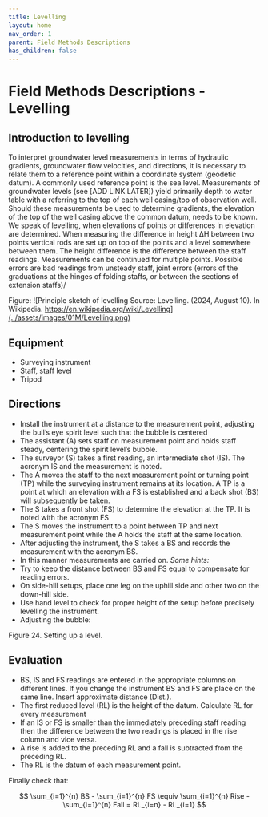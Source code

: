 ```yaml
---
title: Levelling
layout: home
nav_order: 1
parent: Field Methods Descriptions
has_children: false
---
```


<script
  src="https://cdn.mathjax.org/mathjax/latest/MathJax.js?config=TeX-AMS-MML_HTMLorMML"
  type="text/javascript">
</script>

# Field Methods Descriptions - **Levelling**

## Introduction to levelling
To interpret groundwater level measurements in terms of hydraulic gradients, groundwater flow velocities, and directions, it is necessary to relate them to a reference point within a coordinate system (geodetic datum). A commonly used reference point is the sea level. Measurements of groundwater levels (see [ADD LINK LATER]) yield primarily depth to water table with a referring to the top of each well casing/top of observation well. Should these measurements be used to determine gradients, the elevation of the top of the well casing above the common datum, needs to be known.
We speak of levelling, when elevations of points or differences in elevation are determined. When measuring the difference in height ΔH between two points vertical rods are set up on top of the points and a level somewhere between them. The height difference is the difference between the staff readings. Measurements can be continued for multiple points. Possible errors are bad readings from unsteady staff, joint errors (errors of the graduations at the hinges of folding staffs, or between the sections of extension staffs)/
 
Figure: ![Principle sketch of levelling Source: Levelling. (2024, August 10). In Wikipedia. https://en.wikipedia.org/wiki/Levelling](../assets/images/01M/Levelling.png)

## Equipment
* Surveying instrument
* Staff, staff level
* Tripod
## Directions
* Install the instrument at a distance to the measurement point, adjusting the bull’s eye spirit level such that the bubble is centered
* The assistant (A) sets staff on measurement point and holds staff steady, centering the spirit level’s bubble.
* The surveyor (S) takes a first reading, an intermediate shot (IS). The acronym IS and the measurement is noted.
* The A moves the staff to the next measurement point or turning point (TP) while the surveying instrument remains at its location. A TP is a point at which an elevation with a FS is established and a back shot (BS) will subsequently be taken.
* The S takes a front shot (FS) to determine the elevation at the TP. It is noted with the acronym FS
* The S moves the instrument to a point between TP and next measurement point while the A holds the staff at the same location.
* After adjusting the instrument, the S takes a BS and records the measurement with the acronym BS.
* In this manner measurements are carried on.
_Some hints:_
* Try to keep the distance between BS and FS equal to compensate for reading errors.
* On side-hill setups, place one leg on the uphill side and other two on the down-hill side.
* Use hand level to check for proper height of the setup before precisely levelling the instrument.
* Adjusting the bubble:

 
Figure 24. Setting up a level.

## Evaluation
* BS, IS and FS readings are entered in the appropriate columns on different lines. If you change the instrument BS and FS are place on the same line. Insert approximate distance (Dist.).
* The first reduced level (RL) is the height of the datum. Calculate RL for every measurement
* If an IS or FS is smaller than the immediately preceding staff reading then the difference between the two readings is placed in the rise column and vice versa.
* A rise is added to the preceding RL and a fall is subtracted from the preceding RL.
* The RL is the datum of each measurement point. 

Finally check that:

$$ \sum_{i=1}^{n} BS - \sum_{i=1}^{n} FS \equiv \sum_{i=1}^{n} Rise - \sum_{i=1}^{n} Fall = RL_{i=n} - RL_{i=1} $$

